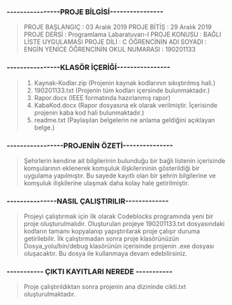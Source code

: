 ### ----------------PROJE BİLGİSİ----------------

> PROJE BAŞLANGIÇ          : 03 Aralık 2019
PROJE BİTİŞ     	 : 29 Aralık 2019 
PROJE DERSİ     	 : Programlama Labaratuvarı-I
PROJE KONUSU    	 : BAĞLI LİSTE UYGULAMASI 
PROJE DİLİ		 : C
ÖĞRENCİNİN ADI SOYADI    : ENGİN YENİCE
ÖĞRENCİNİN OKUL NUMARASI : 190201133
### ----------------KLASÖR İÇERİĞİ----------------

> 1) Kaynak-Kodlar.zip  (Projenin kaynak kodlarının sıkıştırılmış hali.)
> 2) 190201133.txt      (Projenin tüm kodları içersinde bulunmaktadır.)
> 3) Rapor.docx         (IEEE formatında hazırlanmış rapor)
> 4) KabaKod.docx       (Rapor dosyasına ek olarak verilmiştir. İçerisinde projenin kaba kod hali bulunmaktadır.)
> 5) readme.txt         (Paylaşılan belgelerin ne anlama geldiğini açıklayan belge.)

### -----------------PROJENİN ÖZETİ---------------

> Şehirlerin kendine ait bilgilerinin bulunduğu bir bağlı listenin içerisinde komşularının eklenerek komşuluk ilişkilerininin 
gösterildiği bir uygulama yapılmıştır. Bu sayede kayıtlı olan bir şehrin bilgilerine ve komşuluk ilişkilerine ulaşmak daha kolay hale getirilmiştir.

### ---------------NASIL ÇALIŞTIRILIR-------------

> Projeyi çalıştırmak için ilk olarak Codeblocks programında yeni bir proje oluşturulmalıdır. Oluşturulan projeye
190201133.txt dosyasındaki kodların tamamı kopyalanıp yapıştırılarak proje çalışır duruma getirilebilir. İlk
çalıştırmadan sonra proje klasörünüzün Dosya_yolu/bin/debug klasörünün içerisinde projenin .exe dosyası oluşacaktır.
Bu dosya ile kullanmaya devam edebilirsiniz.

### ----------- ÇIKTI KAYITLARI NEREDE -----------

> Proje çalıştırıldıktan sonra projenin ana dizininde cikti.txt oluşturulmaktadır.








